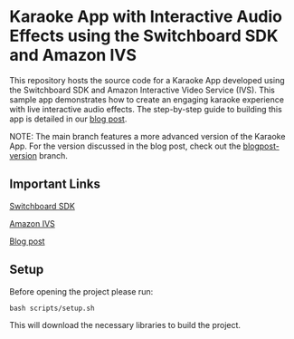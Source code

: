 # Karaoke App with Interactive Audio Effects using the Switchboard SDK and Amazon IVS

This repository hosts the source code for a Karaoke App developed using the Switchboard SDK and Amazon Interactive Video Service (IVS). This sample app demonstrates how to create an engaging karaoke experience with live interactive audio effects. The step-by-step guide to building this app is detailed in our [blog post](https://community.aws/editor/posts/preview/content/2bjOZXGNZtYebdF5GQvE5Tk1SK2?v=2bjOZSpnvaWYGh8eN6OqPd9vvit).

NOTE: The main branch features a more advanced version of the Karaoke App. For the version discussed in the blog post, check out the <a href="https://github.com/switchboard-sdk/karaoke-ivs-app-android/tree/blogpost-version/" target="_blank">blogpost-version</a> branch.

## Important Links

<a href="https://docs.switchboard.audio/" target="_blank">Switchboard SDK</a>

<a href="https://docs.aws.amazon.com/ivs/" target="_blank">Amazon IVS</a>

<a href="https://community.aws/editor/posts/preview/content/2bjOZXGNZtYebdF5GQvE5Tk1SK2?v=2bjOZSpnvaWYGh8eN6OqPd9vvit" target="_blank">Blog post</a> 

## Setup

Before opening the project please run:

```
bash scripts/setup.sh
```

This will download the necessary libraries to build the project.

